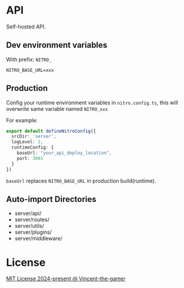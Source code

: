 # API

Self-hosted API.

## Dev environment variables

With prefix: `NITRO_`

```
NITRO_BASE_URL=xxx
```

## Production

Config your runtime environment variables in `nitro.config.ts`, this will overwrite same variable
named `NITRO_xxx`

For example:

```ts
export default defineNitroConfig({
  srcDir: 'server',
  logLevel: 2,
  runtimeConfig: {
    baseUrl: "your_api_deploy_location",
    port: 3001
  }
})
```

`baseUrl` replaces `NITRO_BASE_URL` in production build(runtime).

## Auto-import Directories

- server/api/
- server/routes/
- server/utils/
- server/plugins/
- server/middleware/

# License

[MIT License 2024-present @ Vincent-the-gamer](./LICENSE)
